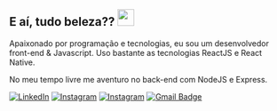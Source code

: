 ## E aí, tudo beleza?? <img src="https://github.com/TheDudeThatCode/TheDudeThatCode/raw/master/Assets/Developer.gif" width="30px">


Apaixonado por programação e tecnologias, eu sou um desenvolvedor front-end & Javascript. Uso bastante as tecnologias ReactJS e React Native.

No meu tempo livre me aventuro no back-end com NodeJS e Express.

<a href="https://www.linkedin.com/in/jefferson-f-b24248191/" target="_blank"><img src="https://img.shields.io/badge/Linkedin-%230077B5.svg?&style=flat-square&logo=linkedin&logoColor=white" alt="LinkedIn"></a>
<a href="https://www.instagram.com/jeffz1_" target="_blank"><img src="https://img.shields.io/badge/Instagram-%23E4405F.svg?&style=flat-square&logo=instagram&logoColor=white" alt="Instagram"></a>
<a href="https://jefferson-calmon.github.io" target="_blank"><img src="https://img.shields.io/badge/Portfólio-%23262626.svg?&style=flat-square&logo=dependabot&logoColor=white" alt="Instagram"></a>
[![Gmail Badge](https://img.shields.io/badge/-Gmail-c14438?style=flat-square&logo=Gmail&logoColor=white&link=mailto:jeffjeff0197@gmail.com)](mailto:jeffjeff0197@gmail.com)